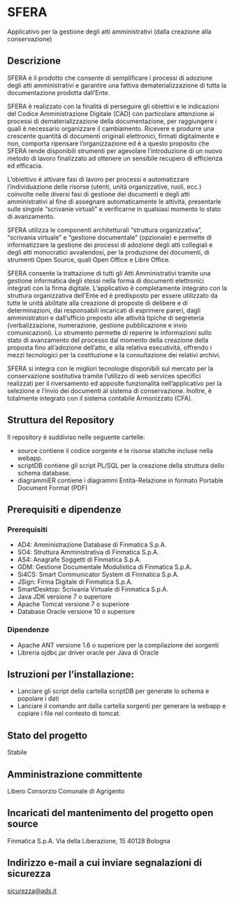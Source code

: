 # SFERA

Applicativo per la gestione degli atti amministrativi (dalla creazione alla conservazione)

## Descrizione

SFERA è il prodotto che consente di semplificare i processi di adozione degli atti amministrativi e garantire una fattiva dematerializzazione di tutta la documentazione prodotta dall’Ente.

SFERA è realizzato con la finalità di perseguire gli obiettivi e le indicazioni del Codice Amministrazione Digitale (CAD) con particolare attenzione ai processi di dematerializzazione della documentazione, per raggiungere i quali è necessario organizzare il cambiamento. Ricevere e produrre una crescente quantità di documenti originali elettronici, firmati digitalmente e non, comporta ripensare l’organizzazione ed è a questo proposito che SFERA rende disponibili strumenti per agevolare l’introduzione di un nuovo metodo di lavoro finalizzato ad ottenere un sensibile recupero di efficienza ed efficacia.

L’obiettivo è attivare fasi di lavoro per processi e automatizzare l’individuazione delle risorse (utenti, unità organizzative, ruoli, ecc.) coinvolte nelle diversi fasi di gestione dei documenti e degli atti amministrativi al fine di assegnare automaticamente le attività, presentarle sulle singole “scrivanie virtuali” e verificarne in qualsiasi momento lo stato di avanzamento.

SFERA utilizza le componenti architetturali “struttura organizzativa”, “scrivania virtuale” e “gestione documentale” (opzionale) e permette di informatizzare la gestione dei processi di adozione degli atti collegiali e degli atti monocratici avvalendosi, per la produzione dei documenti, di strumenti Open Source, quali Open Office e Libre Office.

SFERA consente la trattazione di tutti gli Atti Amministrativi tramite una gestione informatica degli stessi nella forma di documenti elettronici integrati con la firma digitale. L’applicativo è completamente integrato con la struttura organizzativa dell’Ente ed è predisposto per essere utilizzato da tutte le unità abilitate alla creazione di proposte di delibere e di determinazioni, dai responsabili incaricati di esprimere pareri, dagli amministratori e dall’ufficio preposto alle attività tipiche di segreteria (verbalizzazione, numerazione, gestione pubblicazione e invio comunicazioni). Lo strumento permette di reperire le informazioni sullo stato di avanzamento del processo dal momento della creazione della proposta fino all’adozione dell’atto, e alla relativa esecutività, offrendo i mezzi tecnologici per la costituzione e la consultazione dei relativi archivi.

SFERA si integra con le migliori tecnologie disponibili sul mercato per la conservazione sostitutiva tramite l’utilizzo di web services specifici realizzati per il riversamento ed apposite funzionalità nell’applicativo per la selezione e l’invio dei documenti al sistema di conservazione. Inoltre, è totalmente integrato con il sistema contabile Armonizzato (CFA).

## Struttura del Repository

Il repository è suddiviso nelle seguente cartelle:

 - source contiene il codice sorgente e le risorse statiche incluse nella webapp.
 - scriptDB contiene gli script PL/SQL per la creazione della struttura dello schema database.
 - diagrammiER contiene i diagrammi Entità-Relazione in formato Portable Document Format (PDF)

## Prerequisiti e dipendenze

### Prerequisiti

- AD4: Amministrazione Database di Finmatica S.p.A.
- SO4: Struttura Amministrativa di Finmatica S.p.A.
- AS4: Anagrafe Soggetti di Finmatica S.p.A.
- GDM: Gestione Documentale Modulistica di Finmatica S.p.A.
- Si4CS: Smart Communicator System di Finmatica S.p.A.
- JSign: Firma Digitale di Finmatica S.p.A.
- SmartDesktop: Scrivania Virtuale di Finmatica S.p.A.
- Java JDK versione 7 o superiore
- Apache Tomcat versione 7 o superiore
- Database Oracle versione 10 o superiore

### Dipendenze
- Apache ANT versione 1.6 o superiore per la compilazione dei sorgenti
- Libreria ojdbc.jar driver oracle per Java di Oracle

## Istruzioni per l’installazione:
- Lanciare gli script della cartella scriptDB per generate lo schema e popolare i dati
- Lanciare il comando ant dalla cartella sorgenti per generare la webapp e copiare i file nel contesto di
tomcat.

## Stato del progetto
Stabile

## Amministrazione committente
Libero Consorzio Comunale di Agrigento

## Incaricati del mantenimento del progetto open source
Finmatica S.p.A. Via della Liberazione, 15 40128 Bologna

## Indirizzo e-mail a cui inviare segnalazioni di sicurezza
sicurezza@ads.it

